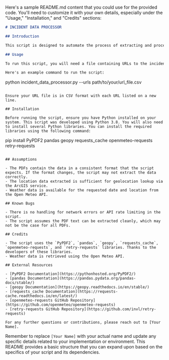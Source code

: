 Here's a sample README.md content that you could use for the provided code. You'll need to customize it with your own details, especially under the "Usage," "Installation," and "Credits" sections:

```markdown
# INCIDENT DATA PROCESSOR

## Introduction

This script is designed to automate the process of extracting and processing incident data from provided PDF files. It extracts specific details, enhances the data with additional contextual information such as weather conditions and location rankings, and outputs the processed data for further analysis.

## Usage

To run this script, you will need a file containing URLs to the incident data PDFs. The script will process each URL, extract the data, enhance it, and print the processed results. 

Here's an example command to run the script:

```
python incident_data_processor.py --urls path/to/your/url_file.csv
```

Ensure your URL file is in CSV format with each URL listed on a new line.

## Installation

Before running the script, ensure you have Python installed on your system. This script was developed using Python 3.8. You will also need to install several Python libraries. You can install the required libraries using the following command:

```
pip install PyPDF2 pandas geopy requests_cache openmeteo-requests retry-requests
```

## Assumptions

- The PDFs contain the data in a consistent format that the script expects. If the format changes, the script may not extract the data correctly.
- The location data extracted is sufficient for geolocation lookup via the ArcGIS service.
- Weather data is available for the requested date and location from the Open Meteo API.

## Known Bugs

- There is no handling for network errors or API rate limiting in the script.
- The script assumes the PDF text can be extracted cleanly, which may not be the case for all PDFs.

## Credits

- The script uses the `PyPDF2`, `pandas`, `geopy`, `requests_cache`, `openmeteo-requests`, and `retry-requests` libraries. Thanks to the developers of these libraries.
- Weather data is retrieved using the Open Meteo API.

## External Resources

- [PyPDF2 Documentation](https://pythonhosted.org/PyPDF2/)
- [pandas Documentation](https://pandas.pydata.org/pandas-docs/stable/)
- [geopy Documentation](https://geopy.readthedocs.io/en/stable/)
- [requests_cache Documentation](https://requests-cache.readthedocs.io/en/latest/)
- [openmeteo-requests GitHub Repository](https://github.com/openmeteo/openmeteo-requests)
- [retry-requests GitHub Repository](https://github.com/invl/retry-requests)

For any further questions or contributions, please reach out to [Your Name].
```

Remember to replace `[Your Name]` with your actual name and update any specific details related to your implementation or environment. This README provides a basic structure that you can expand upon based on the specifics of your script and its dependencies.